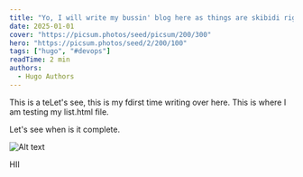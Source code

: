 ```yaml
---
title: "Yo, I will write my bussin' blog here as things are skibidi right now"
date: 2025-01-01
cover: "https://picsum.photos/seed/picsum/200/300"
hero: "https://picsum.photos/seed/2/200/100"
tags: ["hugo", "#devops"]
readTime: 2 min
authors:
  - Hugo Authors
---
```


This is a teLet's see, this is my fdirst time writing over here. This is where I am testing my list.html file.

Let's see when is it complete.

![Alt text](https://picsum.photos/seed/picsum/200)

HII
